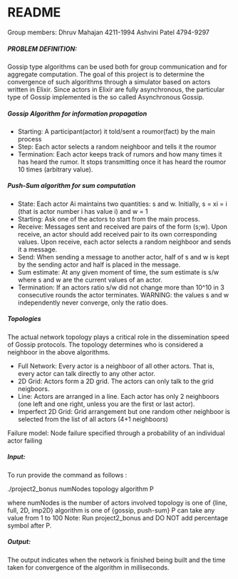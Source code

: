 # README #
Group members:
Dhruv Mahajan 4211-1994
Ashvini Patel 4794-9297


##### PROBLEM DEFINITION:

Gossip type algorithms can be used both for group communication and for aggregate computation. The goal of this project is to determine the convergence of such algorithms through a simulator based on actors written in Elixir. Since actors in Elixir are fully asynchronous, the particular type of Gossip implemented is the so called Asynchronous Gossip.

##### Gossip Algorithm for information propagation
- Starting: A participant(actor) it told/sent a roumor(fact) by the main process
- Step: Each actor selects a random neighboor and tells it the roumor
- Termination: Each actor keeps track of rumors and how many times it has heard the rumor. It stops transmitting once it has heard the roumor 10 times (arbitrary value).

##### Push-Sum algorithm for sum computation
- State: Each actor Ai maintains two quantities: s and w. Initially, s = xi = i (that is actor number i has value i) and w = 1
- Starting: Ask one of the actors to start from the main process.
- Receive: Messages sent and received are pairs of the form (s;w). Upon receive, an actor should add received pair to its own corresponding values. Upon receive, each actor selects a random neighboor and sends it a message.
- Send: When sending a message to another actor, half of s and w is kept by the sending actor and half is placed in the message.
- Sum estimate: At any given moment of time, the sum estimate is s/w where s and w are the current values of an actor.
- Termination: If an actors ratio s/w did not change more than 10^10 in 3 consecutive rounds the actor terminates. WARNING: the values s
and w independently never converge, only the ratio does.

##### Topologies
The actual network topology plays a critical role in the dissemination speed of Gossip protocols. The topology determines who is considered a neighboor in the above algorithms.
- Full Network: Every actor is a neighboor of all other actors. That is, every actor can talk directly to any other actor.
- 2D Grid: Actors form a 2D grid. The actors can only talk to the grid neigboors.
- Line: Actors are arranged in a line. Each actor has only 2 neighboors (one left and one right, unless you are the first or last actor).
- Imperfect 2D Grid: Grid arrangement but one random other neighboor is selected from the list of all actors (4+1 neighboors)

Failure model: Node failure specified through a probability of an individual actor failing

##### Input: 

To run provide the command as follows :

./project2_bonus numNodes topology algorithm P

where numNodes is the number of actors involved
      topology is one of {line, full, 2D, imp2D}
      algorithm is one of {gossip, push-sum}
      P can take any value from 1 to 100
      Note: Run project2_bonus and DO NOT add percentage symbol after P. 



##### Output:

The output indicates when the network is finished being built and the time taken for convergence of the algorithm in milliseconds.
